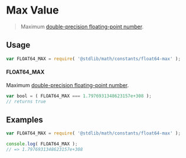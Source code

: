 # Max Value

> Maximum [double-precision floating-point number][ieee754].

<section class="usage">

## Usage

``` javascript
var FLOAT64_MAX = require( '@stdlib/math/constants/float64-max' );
```

#### FLOAT64_MAX

Maximum [double-precision floating-point number][ieee754].

``` javascript
var bool = ( FLOAT64_MAX === 1.7976931348623157e+308 );
// returns true
```

</section>

<!-- /.usage -->


<section class="examples">

## Examples

<!-- TODO: better example -->

``` javascript
var FLOAT64_MAX = require( '@stdlib/math/constants/float64-max' );

console.log( FLOAT64_MAX );
// => 1.7976931348623157e+308
```

</section>

<!-- /.examples -->


<section class="links">

[ieee754]: http://en.wikipedia.org/wiki/IEEE_754-1985

</section>

<!-- /.links -->
